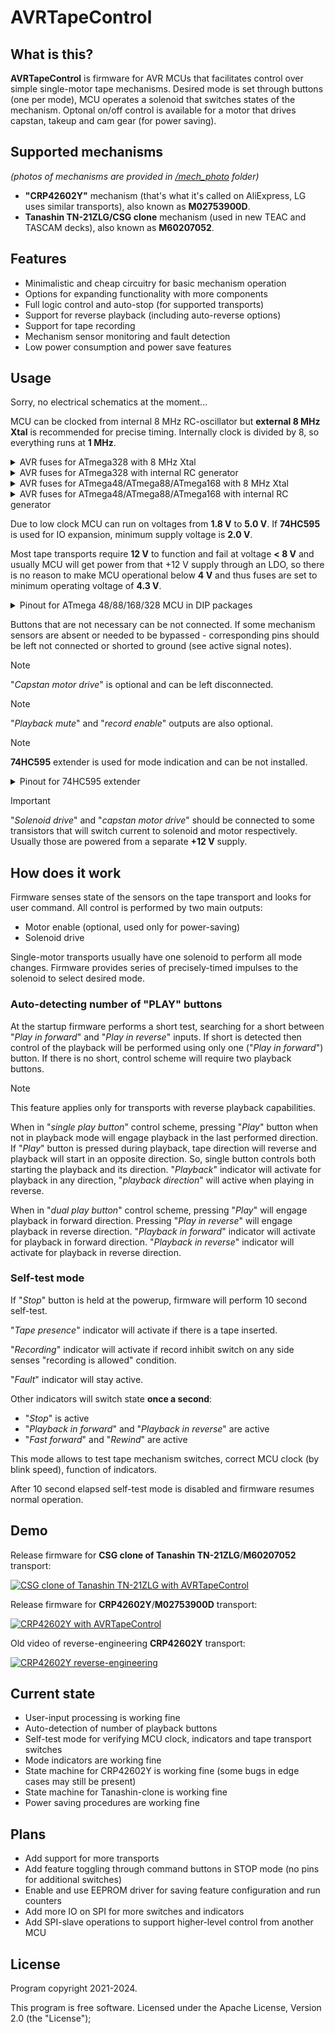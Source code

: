 # AVRTapeControl

## What is this?

**AVRTapeControl** is firmware for AVR MCUs that facilitates control over simple single-motor tape mechanisms.
Desired mode is set through buttons (one per mode), MCU operates a solenoid that switches states of the mechanism. Optonal on/off control is available for a motor that drives capstan, takeup and cam gear (for power saving).

## Supported mechanisms
*(photos of mechanisms are provided in [/mech_photo](mech_photo) folder)*
- **"CRP42602Y"** mechanism (that's what it's called on AliExpress, LG uses similar transports), also known as **M02753900D**.
- **Tanashin TN-21ZLG/CSG clone** mechanism (used in new TEAC and TASCAM decks), also known as **M60207052**.

## Features

- Minimalistic and cheap circuitry for basic mechanism operation
- Options for expanding functionality with more components
- Full logic control and auto-stop (for supported transports)
- Support for reverse playback (including auto-reverse options)
- Support for tape recording
- Mechanism sensor monitoring and fault detection
- Low power consumption and power save features

## Usage

Sorry, no electrical schematics at the moment...

MCU can be clocked from internal 8 MHz RC-oscillator but **external 8 MHz Xtal** is recommended for precise timing. Internally clock is divided by 8, so everything runs at **1 MHz**.

<details>
<summary>AVR fuses for ATmega328 with 8 MHz Xtal</summary>

- **CKDIV8** = 0
- **SUT1** = 0
- **CKSEL3** = 0
- **SPIEN** = 0
- **BODLEVEL1** = 0
- **BODLEVEL0** = 0
- all other at "1"

In hex form:
- low byte: **0x57**
- high byte: **0xDF**
- extended byte: **0xFC**
</details>

<details>
<summary>AVR fuses for ATmega328 with internal RC generator</summary>

- **CKDIV8** = 0
- **SUT1** = 0
- **SUT0** = 0
- **CKSEL3** = 0
- **CKSEL2** = 0
- **CKSEL0** = 0
- **SPIEN** = 0
- **BODLEVEL1** = 0
- **BODLEVEL0** = 0
- all other at "1"

In hex form:
- low byte: **0x42**
- high byte: **0xDF**
- extended byte: **0xFC**
</details>

<details>
<summary>AVR fuses for ATmega48/ATmega88/ATmega168 with 8 MHz Xtal</summary>

- **CKDIV8** = 0
- **SUT1** = 0
- **CKSEL3** = 0
- **SPIEN** = 0
- **BODLEVEL1** = 0
- **BODLEVEL0** = 0
- all other at "1"

In hex form:
- low byte: **0x57**
- high byte: **0xDC**
- extended byte: **0xFF**
</details>

<details>
<summary>AVR fuses for ATmega48/ATmega88/ATmega168 with internal RC generator</summary>

- **CKDIV8** = 0
- **SUT1** = 0
- **SUT0** = 0
- **CKSEL3** = 0
- **CKSEL2** = 0
- **CKSEL0** = 0
- **SPIEN** = 0
- **BODLEVEL1** = 0
- **BODLEVEL0** = 0
- all other at "1"

In hex form:
- low byte: **0x42**
- high byte: **0xDC**
- extended byte: **0xFF**
</details>

Due to low clock MCU can run on voltages from **1.8 V** to **5.0 V**.
If **74HC595** is used for IO expansion, minimum supply voltage is **2.0 V**.

Most tape transports require **12 V** to function and fail at voltage **< 8 V** and usually MCU will get power from that +12 V supply through an LDO, so there is no reason to make MCU operational below **4 V** and thus fuses are set to minimum operating voltage of **4.3 V**.

<details>
<summary>Pinout for ATmega 48/88/168/328 MCU in DIP packages</summary>

Power supply:
- **pin 7** *(VCC)*: +5 V supply
- **pin 20** *(AVCC)*: +5 V supply (BOD)
- **pin 8** *(GND)*: 0 V (common)
- **pin 22** *(GND)*: 0 V (common)

Clock input:
- **pin 9** *(PB6)*: 8.0 MHz Xtal
- **pin 10** *(PB7)*: 8.0 MHz Xtal

User input:
- **pin 23** *(PC0)*: (input) ***fast forward*** command *("0" active, pullup enabled)*
- **pin 24** *(PC1)*: (input) ***play*** command *("0" active, pullup enabled)*
- **pin 25** *(PC2)*: (input) ***record*** command *("0" active, pullup enabled)*
- **pin 26** *(PC3)*: (input) ***stop*** command *("0" active, pullup enabled)*
- **pin 27** *(PC4)*: (input) ***reverse play*** command *("0" active, pullup enabled)*
- **pin 28** *(PC5)*: (input) ***rewind*** command *("0" active, pullup enabled)*

Mechanism sensors:
- **pin 4** *(PD2)*: (input) takeup ***tachometer*** *(pullup enabled)*
- **pin 5** *(PD3)*: (input) home/***stop position*** sensor *("1" active, pullup enabled)*
- **pin 6** *(PD4)*: (input) ***tape presence*** sensor *("0" active, pullup enabled)*
- **pin 11** *(PD5)*: (input) forward ***record inhibit*** sensor *("1" active, pullup enabled)*
- **pin 12** *(PD6)*: (input) reverse ***record inhibit*** sensor *("1" active, pullup enabled)* **(for CRP42602Y transport)**
- **pin 12** *(PD6)*: (output) +5 V power to tachometer sensor **(for Tanashin-clone)**

Mechanism controls:
- **pin 14** *(PB0)*: (output) ***solenoid*** drive *("1" for energizing)*
- **pin 15** *(PB1)*: (output) ***capstan motor*** drive *("1" for spinning)*

Other (optional) controls:
- **pin 2** *(PD0)*: (output) playback ***mute*** *("1" for head amplifier to mute sound when not in playback)*
- **pin 13** *(PD7)*: (output) ***record*** enable *("1" for enabling erase generator and switching amplifier to record mode)*

For extended functions:
- **pin 16** *(PB2)*: (output) SPI latch *(to pin 12 of **74HC595**)*
- **pin 17** *(PB3)*: (output) SPI data *(to pin 14 of **74HC595**)*
- **pin 19** *(PB5)*: (output) SPI clock *(to pin 11 of **74HC595**)*
- **pin 3** *(PD1)*: (output) TTL UART TX ***for debug*** @125000 8-N-1 (if enabled by [UART_TERM] define, not recommended for actual use)

</details>

Buttons that are not necessary can be not connected. If some mechanism sensors are absent or needed to be bypassed - corresponding pins should be left not connected or shorted to ground (see active signal notes).

> [!NOTE]
> "*Capstan motor drive*" is optional and can be left disconnected.

> [!NOTE]
> "*Playback mute*" and "*record enable*" outputs are also optional.

> [!NOTE]
> **74HC595** extender is used for mode indication and can be not installed.

<details>
<summary>Pinout for 74HC595 extender</summary>

- **pin 15** *(bit 0)*: **fault**
- **pin 1** *(bit 1)*: **tape presence** (can be used for tape compartment illumination)
- **pin 2** *(bit 2)*: **stop**
- **pin 3** *(bit 3)*: **recording**
- **pin 4** *(bit 4)*: **rewind**
- **pin 5** *(bit 5)*: **playback in reverse** (or **playback direction**)
- **pin 6** *(bit 6)*: **playback in forward** (or **playback**)
- **pin 7** *(bit 7)*: **fast forward**

</details>

> [!IMPORTANT]
> "*Solenoid drive*" and "*capstan motor drive*" should be connected to some transistors that will switch current to solenoid and motor respectively. Usually those are powered from a separate **+12 V** supply.

## How does it work

Firmware senses state of the sensors on the tape transport and looks for user command. All control is performed by two main outputs:

- Motor enable (optional, used only for power-saving)
- Solenoid drive

Single-motor transports usually have one solenoid to perform all mode changes. Firmware provides series of precisely-timed impulses to the solenoid to select desired mode.

### Auto-detecting number of "PLAY" buttons

At the startup firmware performs a short test, searching for a short between "*Play in forward*" and "*Play in reverse*" inputs. If short is detected then control of the playback will be performed using only one ("*Play in forward*") button. If there is no short, control scheme will require two playback buttons.

> [!NOTE]
> This feature applies only for transports with reverse playback capabilities.

When in "*single play button*" control scheme, pressing "*Play*" button when not in playback mode will engage playback in the last performed direction. If "*Play*" button is pressed during playback, tape direction will reverse and playback will start in an opposite direction. So, single button controls both starting the playback and its direction. "*Playback*" indicator will activate for playback in any direction, "*playback direction*" will active when playing in reverse.

When in "*dual play button*" control scheme, pressing "*Play*" will engage playback in forward direction. Pressing "*Play in reverse*" will engage playback in reverse direction. "*Playback in forward*" indicator will activate for playback in forward direction. "*Playback in reverse*" indicator will activate for playback in reverse direction.

### Self-test mode

If "*Stop*" button is held at the powerup, firmware will perform 10 second self-test.

"*Tape presence*" indicator will activate if there is a tape inserted.

"*Recording*" indicator will activate if record inhibit switch on any side senses "recording is allowed" condition.

"*Fault*" indicator will stay active.

Other indicators will switch state **once a second**:

- "*Stop*" is active
- "*Playback in forward*" and "*Playback in reverse*" are active
- "*Fast forward*" and "*Rewind*" are active

This mode allows to test tape mechanism switches, correct MCU clock (by blink speed), function of indicators.

After 10 second elapsed self-test mode is disabled and firmware resumes normal operation.

## Demo

Release firmware for **CSG clone of Tanashin TN-21ZLG**/**M60207052** transport:

[![CSG clone of Tanashin TN-21ZLG with AVRTapeControl](https://img.youtube.com/vi/yGgGG5cwDQc/default.jpg)](https://www.youtube.com/watch?v=yGgGG5cwDQc)

Release firmware for **CRP42602Y**/**M02753900D** transport:

[![CRP42602Y with AVRTapeControl](https://img.youtube.com/vi/U36fvBHO8jw/default.jpg)](https://www.youtube.com/watch?v=U36fvBHO8jw)

Old video of reverse-engineering **CRP42602Y** transport:

[![CRP42602Y reverse-engineering](https://img.youtube.com/vi/5YsUvNuCFKs/default.jpg)](https://www.youtube.com/watch?v=5YsUvNuCFKs)

## Current state

- User-input processing is working fine
- Auto-detection of number of playback buttons
- Self-test mode for verifying MCU clock, indicators and tape transport switches
- Mode indicators are working fine
- State machine for CRP42602Y is working fine (some bugs in edge cases may still be present)
- State machine for Tanashin-clone is working fine
- Power saving procedures are working fine

## Plans
- Add support for more transports
- Add feature toggling through command buttons in STOP mode (no pins for additional switches)
- Enable and use EEPROM driver for saving feature configuration and run counters
- Add more IO on SPI for more switches and indicators
- Add SPI-slave operations to support higher-level control from another MCU

## License
Program copyright 2021-2024.

This program is free software.
Licensed under the Apache License, Version 2.0 (the "License");